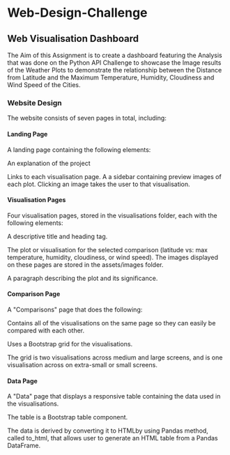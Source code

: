 # Web-Design-Challenge

## Web Visualisation Dashboard

The Aim of this Assignment is to create a dashboard featuring the Analysis that was done on the Python API Challenge to showcase the Image results of the Weather Plots to demonstrate the relationship between the Distance from Latitude and the Maximum Temperature, Humidity, Cloudiness and Wind Speed of the Cities.


### Website Design

The website consists of seven pages in total, including:

#### Landing Page
A landing page containing the following elements:


An explanation of the project


Links to each visualisation page. A a sidebar containing preview images of each plot. Clicking an image takes the user to that visualisation.



#### Visualisation Pages
Four visualisation pages, stored in the visualisations folder, each with the following elements:


A descriptive title and heading tag.


The plot or visualisation for the selected comparison (latitude vs: max temperature, humidity, cloudiness, or wind speed). The images displayed on these pages are stored in the assets/images folder.


A paragraph describing the plot and its significance.



#### Comparison Page
A "Comparisons" page that does the following:


Contains all of the visualisations on the same page so they can easily be compared with each other.


Uses a Bootstrap grid for the visualisations.

The grid is two visualisations across medium and large screens, and is one visualisation across on extra-small or small screens.




#### Data Page
A "Data" page that displays a responsive table containing the data used in the visualisations.


The table is a Bootstrap table component.


The data is derived by converting it to HTMLby using Pandas method, called to_html, that allows user to generate an HTML table from a Pandas DataFrame. 
